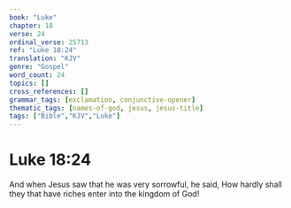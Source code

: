 ```yaml
---
book: "Luke"
chapter: 18
verse: 24
ordinal_verse: 25713
ref: "Luke 18:24"
translation: "KJV"
genre: "Gospel"
word_count: 24
topics: []
cross_references: []
grammar_tags: [exclamation, conjunctive-opener]
thematic_tags: [names-of-god, jesus, jesus-title]
tags: ["Bible","KJV","Luke"]
---
```


# Luke 18:24

And when Jesus saw that he was very sorrowful, he said, How hardly shall they that have riches enter into the kingdom of God!

